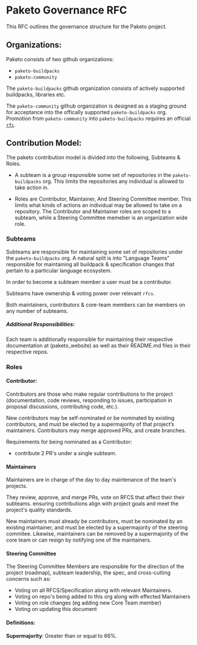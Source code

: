 # Paketo Governance RFC

This RFC outlines the governance structure for the Paketo project.

## Organizations:

Paketo consists of two github organizations:

- `paketo-buildpacks`
- `paketo-community`

The `paketo-buildpacks` github organization consists of actively supported buildpacks, libraries etc.

The `paketo-community` github organization is designed as a staging ground for acceptance into the offically supported `paketo-buildpacks` org. Promotion from `paketo-community` into `paketo-buildpacks` requires an official [`rfc`](github.com/paketo-buildpacks/rfcs).

## Contribution Model:

The paketo contribution model is divided into the following, Subteams & Roles.

- A subteam is a group responsible some set of repositories in the `paketo-buildpacks` org. This limits the repositories any individual is allowed to take action in.

- Roles are Contributor, Maintainer, And Steering Committee member. This limits what kinds of actions an individual may be allowed to take on a repository. The Contributor and Maintainer roles are scoped to a subteam, while a Steering Committee memeber is an organization wide role. 
 

### Subteams
Subteams are responsible for maintaining some set of repositories under the `paketo-buildpacks` org. A natural split is into "Language Teams" responsible for maintaining all buildpack & specification changes that pertain to a particular language ecosystem.

In order to become a subteam member a user must be a contributor.

Subteams have ownership & voting power over relevant `rfcs`.

Both maintainers, contributors & core-team members can be members on any number of subteams.

##### Additional Responsibilities:
Each team is additionally responsible for maintaining their respective documentation at (paketo_website) as well as their README.md files in their respective repos.

### Roles

#### Contributor:
Contributors are those who make regular contributions to the project (documentation, code reviews, responding to issues, participation in proposal discussions, contributing code, etc.). 

New contributors may be self-nominated or be nominated by existing contributors, and must be elected by a supermajority of that project’s maintainers. Contributors may merge approved PRs, and create branches.

Requirements for being nominated as a Contributor:

- contribute 2 PR's under a single subteam.

#### Maintainers
Maintainers are in charge of the day to day maintenance of the team's projects. 

They review, approve, and merge PRs, vote on RFCS that affect their their subteams. ensuring contributions align with project goals and meet the project's quality standards.

New maintainers must already be contributors, must be nominated by an existing maintainer, and must be elected by a supermajority of the steering commitee. Likewise, maintainers can be removed by a supermajority of the core team or can resign by notifying one of the maintainers.


#### Steering Committee
The Steering Committee Members are responsible for the direction of the project (roadmap), subteam leadership, the spec, and cross-cutting concerns such as:
- Voting on all RFCS/Specification along with relevant Maintainers.
- Voting on repo's being added to this org along with effected Maintainers
- Voting on role changes (eg adding new Core Team member) 
- Voting on updating this document


#### Definitions:

**Supermajority**: Greater than or equal to 66%.
